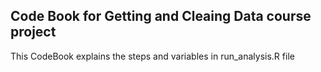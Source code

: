 Code Book for Getting and Cleaing Data course project
------
This CodeBook explains the steps and variables in run_analysis.R file
